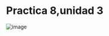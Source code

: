 # Practica 8,unidad 3
![image](https://github.com/Carlos-DanielCardenas/Practica-8-unidad-3/assets/148377835/93e9c19b-641a-49c7-ab6d-d45bffc9d78b)
